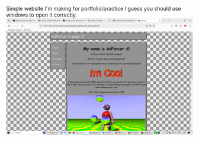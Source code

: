Simple website I'm making for portfolio/practice
I guess you should use windows to open it correctly.
![Картинка 1](./Images/Preview.png)